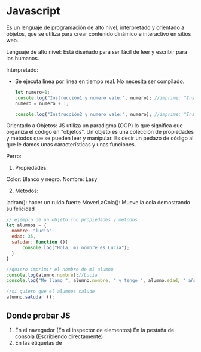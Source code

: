 # Javascript

Es un lenguaje de programación de alto nivel, interpretado y orientado a objetos, que se utiliza para crear contenido dinámico e interactivo en sitios web.

Lenguaje de alto nivel:
Está diseñado para ser fácil de leer y escribir para los humanos.

Interpretado:

- Se ejecuta línea por línea en tiempo real. No necesita ser compilado.
  
  ```js
  let numero=1;
  console.log("Instrucción1 y numero vale:", numero); //imprime: "Instrucción 1 y numero vale:1"
  numero = numero + 1;

  console.log("Instrucción2 y numero vale:", numero); //imprime: "Instrucción2 y numero vale:2"
  ```

Orientado a Objetos:
JS utiliza un paradigma (OOP) lo que significa que organiza el código en "objetos". Un objeto es una colección de propiedades y métodos que se pueden leer y manipular. Es decir un pedazo de código al que le damos unas características y unas funciones.

Perro:

1. Propiedades:

Color: Blanco y negro.
Nombre: Lasy
  
2. Metodos:
  
ladran(): hacer un ruido fuerte
MoverLaCola(): Mueve la cola demostrando su felicidad
  
  ```js
  // ejemplo de un objeto con propiedades y métodos 
  let alumnos = {
    nombre: "lucia"
    edad: 35,
    saludar: function (){
        console.log("Hola, mi nombre es Lucía");
    }
  }

  //quiero imprimir el nombre de mi alumno
  console.log(alumno.nombre);//Lucia
  console.log("Me llamo ", alumno.nombre, " y tengo ", alumno.edad, " años");

  //si quiero que el alumnos salude 
  alumno.saludar ();
  ```

## Donde probar JS

1. En el navegador (En el inspector de elementos)
  En la pestaña de consola (Escribiendo directamente)
2. En las etiquetas de <script>:
  Se suelen poner dentro del <body> al final
3. En un archivo .js externo y linkeado 
4. En sitios WEB externos:
  
[https://playcode.io/]
[https://codepen.io/]
[https://jsfiddle.net/]
[https://linangdata.com/javascript-tester/`]

## Funcionalidades

- Manipulación del DOM (Document Objects Model): Agregar, modificar o eliminar elementos HTML y CSS.
- Procesar formularios: Verificar datos ingresados por el usuario, y realizar formularios complejos de múltiples secciones.
- Manejo de animaciones: Podremos manipular efectos visuales y animaciones en nuestra WEB.
- Manejo de eventos: Responder a las acciones del usuario como por ejemplo: Hacer click o desplazarse por la WEB.
- Comunicación asíncrona con servidores mediante AJAX/Fetch: Enviar y recibir datos de un servidor sin tener que recaergar la página.

## Variables

> Son como CAJAS que utilizamos para guardar información. Esta información puede ser un número, texto, una lista de cosas, y muchos otros tipos más. Nos permiten almacenar datos y luego usarlos o modificarlos en diferentes partes de nuestro programa.
> Las variables hay que definirlas: Es como darle un nombre a esta caja con un rotulador para poder encontrarla más adelante.
> Asignamos un valor: Esto es poner cosas dentro de la página puede ser un número, texto, una lista de cosas, y muchos otros tipos más.
> Usar esa variable: Abrir la caja y ver que hay dentro. Podemos ver las cosas y modificarlas.

En JS las variables se declaran con la palabra `let` o `const` (Hay una diferencia con el manual que no incluye a las "const" como variables, pero si lo son. Lo único que "const" es fija no cambia) Antes se definían con la palabra var seguido del nombre de la variable y Opcionalmente un valor inicial.

```js
let nombre="Juan";
let edad=46;
const PI=3.14159;
```

La constante será mejor para la optimización ya que siempre es el mismo valor y no tendrá que cambiar la información 

## Comentarios en JS

- Comentario simple: Se utiliza `//` para comentar una sola línea de código. 
- Comentario simple en la misma línea: Se puede agregar la `//` al final de una línea.
- Comentario de Bloque: Se utiliza `/* ... */` para hacer comentarios de múltiples líneas.
- Comentario de documentación: Se utiliza `/** ..... */` para inicial un bloque de documentación. Este tipo de comentario se utiliza para funciones y clases.

```javascript
//Comentario de una sola linea
let nombre="juan";
console.log("imprimir nombre");

/*Comentario
multiples
lineas*/

/**
 * Esta es una función que suma 2 números
 * 
 * @param {number} a - El primer número
 * @param {numbre} b - El segundo número
 * @return{number} La suma de los 2 números anteriores
 * 
 */
 function sumar(a,b){
  return a+b;
 }

```

## Tipos de Datos

- Números: Enteros, decimales, positivos, negativos etc...
- Cadenas de texto (Strings): Textos, palabras, frases, 1 letra. Entre comillas simples '', dobles "", o backticks ``
- Booleanos: Verdadero o Falso
- Referenciales:
  
  > Listas de cosas (Arrays): Se escribe con corchetes ([]) y separadas con comas. Cuando hacemos listas estamos apuntando hacia un lugar donde están esas cajas (Variables) siempre que haya una lista tienen que ser constante (const)
  > Objetos (Object): Se escriben con llaves ({}). Colección de propiedades (Características) y métodos (Funcionalidades). 
  
```js
//PRIMITIVOS
let texto = "Hola Alumnos de CEI";
let textoConComillas = ' Hols estoy muy "bien" ';
let textoConComillasSimples = "I'm Tomi";
let texto = `Quiero comillas 'simples' y "dobles" `;  //template String

let numeros= 123; //numero entero
let decimales=22.30;
let negative= -5;
const PI=3.14159;
let miNumero = Number("1234"); //esto es igual a 1234

let estaPrendido= false;
let isPrimary = true;
let onActive = false;

//REFERENCIALES
//Podemos modificar los datos de Arrays y Objetos por más que sean constantes.

// arrays
const alumnosDeDW = ["Nerea", "David", "Jenny",...];
const edades = [25, 32, 18, 49];
const listaMixta = [1, "juan", true, (val1: "Hola", val2:"chau") ];

const listaDeCompras = ["tomate", "lechuga"];
// agregar a la lista "patata"
listaDeCompras = ["tomate", "lechuga", "patata"];
//listaDeCompras = "patata"; //ERROOOR
ListaDeCompras[2]="patata"; // ["tomate", "lechuga", "patata"];

//lectura de una lista (Arrays). Empiezan con el índice 0 y se leen así
console.log(listaDeCompras [0]    );// tomate
console.log(listaDeCompras [1]    );// lechuga
console.log(listaDeCompras [2]    );// patata

console.log(listaDeCompras [3]    );// undefined
console.log(listaDeCompras [-1]    );// undefined


// objetos
const alumnos = {
  nombre: "Mario",
  edad: 33,
  isRecibido: false,
  presentarProyecto: function()=> {
    isRecibido=true;
  }
}

// lectura de una variable
console.log(estarPrendida);
let miNuevaVar= estaPrendida;

// lectura de una propiedad
console.log("La edad de Mario es: ", .alumno.edad ); //imprime "La edad de Mario es: 33"

// uso de un método
alumno.presentarProyecto();
consle.log();
```

<!---------------------------------------------------------------------------
                            CONTINUACIÓN DÍA 26
---------------------------------------------------------------------------->
## Más tipos de datos

- Undefined: Valor que se le asigna a una variable que no tiene valor (se declara pero no se le asigna un valor)
- Null: Valor que se le asigna a una variable para identificar que no tiene valor intencionalmente.
- NaN (Not a Number): Valor que obtenemos cuando se esperaba un número pero no lo es.
- Empty (Vacío): Un string con valor vacío  '' o ""
- Funciones
- Fechas

```javascript
// Otros tipos de datos
/*let noDefinido= undefined; //undefined*/ Esto no se usa
let noDefinido3; //undefined

let varNula="texto"; //string
varNula=null;//Null

let noEsNumero= NaN; //Empty

let saludar = function () {
  console.log("Hola a todos!");
}//Una función

let hoy = new Date(); // Fecha, que en realidad es una objeto

```

Podemos siempre ver el tipo de dato que es una variable utilizando el operador `typeof`

```javascript

console.log(typeof noDefinido);
console.log(typeof varNula);
console.log(typeof NoEsNumero);
console.log(typeof vacio);
console.log(typeof saludar);
console.log(typeof hoy);

```

## Consola (Chrome Developers Tool)

La consola nos permite imprimir mensajes y depurar nuestro código. Podemos imprimir mensajes de diferentes tipos.
También nos permite filtar los mensajes según su tipo.

```javascript
//Mensajes informativos
console.log("Esto es un texto informativo");
// Mensajes de Error
console.error("Este es un mensaje de error");
// Mensajes de advertencia
console.warn("Este es un mensaje de advertencia");
// Mensaje de información
console.info("Este es un mensaje informativo");
// Mensajes de depuración (no verbose)
console.debug("Este es un mensaje de depuración");
//Tabla de datos 
console.table(("Manzana", "Banana", "Cerezas"));

```

## Operadores

Son símbolos que nos permiten hacer operaciones en JavaScript. Hay distintos tipos: Aritméticos, de asignación, de comparación, de lógica e.t.c...

## Operaciones Arítmeticos

Operaciones matemáticas:

- Suma (+): suma 2 valores
- Resta (-): resta 2 valores
- Multiplicación (*): multiplica valores
- División (/): divide valores
- Modulo (%): Devuelve el resto de la división de 2 valores.
    El módulo hace referencia al resto de la división
    4/2= 2, 0
    5/2= 2, 1
    6/2= 3, 0
    7/3= 2, 1 
- Incremento (++): Incrementa en 1 el valor de la variable
- Decremento (--): Reduce en 1 el valor de la variable

```javascript
let a = 10;
let b = 5;

let suma = a +b; // Resultado 15
let resta = a - b; // Resultado 5
let multiplicacion = a * b;// Resultado 50
let division = a / b; // Resultado 2
let modulo = a % b; // Resultado 0
let incremento = a++; // Resultado 11
let decremento = b--; // Resultado 4 

//Estamos declarando otras variables en base a la variable que declaramos anteriormente (let a y let b)

```

Un ejemplo de módulo muy común es para saber si un número es para o impar. Si el resto de la división de un numero entre 2 es igual a 0 el número sera PAR. Si es igual a 1 es IMPAR

```javascript
let numero =10;
let esPar = (numero % 2 === 0); //es par
let esImpar = (numero %2 !== 0); //es false (La exclamación significa en este caso: Es distinto de cero)

```

## Operadores Comparativos

Se utilizan para comparar 2 valores en JavaScript

- Igual ``==`` Como el igual asigna un valor a una variable o lo que sea, se usa doble igual para preguntar si dos valores son iguales comparandolos
- Estrictamente Igual ``===``: Compara si 2 valores son iguales y del mismo tipo.
- Es distinto ``!=``: Compara si 2 valores son distintosa
- Es distinto estricyo ``!==``: Compara si 2 valores son distinto valor y tipo.
- Mayor que `>`: Compara si un valor es mayor a otro.
- Menor que `<`: Compara si un valor es menos que otro.
- Mayor o igual que `>==`: Compara si un valor es mayor o igual a otro
- Menor o igual que `<==`: Compara si un valor es menor o igual a otro

```javascript
let num1= 10;
let num2 = 5;

/*num1 == num2; // true
num1 == num2; // false*/

let esIgual = { num1 == num2 }; //false
let estrictamenteIgual = { num1 === num2 }; //false
let esDistinto = { num1 != num2 }; //true
let estrictamenteDistinto = { num1 !== num2 }; //true
let esMayor = { num1 > num2 }; //true
let esMenor = { num1 < num2 }; //false

```
<!---------------------------------------------------------------------------
                            CONTINUACIÓN DÍA 27
---------------------------------------------------------------------------->

## Operadores Lógicos

Podemos verificar que múltiples operaciones sean verdaderas usando esos operadores:

&& - se tienen que cumplir todas las comparaciones.
|| - se tiene que cumplir al menos una de las comparaciones.

```javascript
if(edad > 21 && acepteTyC == true){
  //Segun esto para registrar al usuario será necesario que sea mayor a 21 año y que acepte los términos y condiciones
}

if(diaSemana == "sabado" || diaSemana =="domingo"){
  return "Es fin de semana!!";
}

if(num % 2 === 0){
  //es par
}

if(num%2 !== 0){
  // es impar
}

if(!true){
    // false. Ya que le hemos puesto delante una exclamación que indica ser lo contrario de
}
```

## Funciones

Una función es un bloque de código o algoritmo que realiza una operación específica. Puede recibir valores de entrada (`Parámetros`) y devolver un único resultado. Siempre que devuelva devolverá un ÚNICO RESULTADO, NO puede devolver 2 cosas. Los valores que se pasan a la función cuando se invoca se les llama `argumentos`. Tambien tenemos la opcicón de inicializar un parámetro con un valor. Recordemos que siempre tienen que ir AL FINAL DE LA LISTA

```javascript

/**
 * Función que saluda al usuario y le indica su nombre y su edad.
 * @param {string} nombre - Nombre del usuario
 * @param {number} edad - La edad del usuario
 * 
 * @return {void} - El void significa vacío. No devuelve nada
**/

function Saludar ( nombre ) { //Los paréntesis del principio sirven para recibir valores de entrada
  //Entre las llaves escribimos el código que realizará mi función entre ({})
  console.log ("Hola a todos!!!" + nombre);

}

//Aquí abajo estamos llamando a la función múltiples veces ()
Saludar ("Juan");
Saludar ("Tomás");
Saludar ("María");

```

```js

function Saludar ( nombre, edad ) { //Los paréntesis del principio sirven para recibir valores de entrada
  //Entre las llaves escribimos el código que realizará mi función entre ({})
  console.log ("Hola a todos!!!" + nombre);
  console.log ("Mi edad es" + edad);

}

Saludar ("Juan", 18);
Saludar ("Tomás", 32);
Saludar ("María", 31);

//En los paréntesis de la función arriba definida las variables no se asignan por el nombre si no por el orden que siguen. 
//La función se comporta como un camarero que trae algo a la mesa, lo que ponemos entre paréntesis es la cosa que tiene que traer (Como un plato / copa / una servilleta). La acción de traer algo a la mesa sería lo que pondríamos dentro de la función, es decir lo que ponemos dentro de la función es la acción que va a realizar ese camarero que es la función en sí.

```

Tambien tenemos la opcicón de inicializar un parámetro con un valor. Recordemos que siempre tienen que ir AL FINAL DE LA LISTA

```js
function Saludar ( nombre, edad, genero = "no indicado") { 
  
  //1. Creo una variable
  let respuesta;
  // 2. Actualiza la variable
  respuesta = "Hola a todos!! Mi nombre es " + nombre + "y mi edad es " + edad;
  // 3. Devuelvo la variable actualizada
  return respuesta;

}

let mensaje;
//Llamar a la función múltiples veces con distintos ARGUMENTOS
mensaje = Saludar("Juancito", 18, "masculino");// "Juancito" y 18
console.log(mensaje);
alert(mensaje);

mensaje = Saludar("Juan", edad);
mensaje = Saludar("María", "Treinta y uno", "femenino");//"María" y "Treinta y uno"

```

## Condicionales

Son estructuras de control que nos premiten tomar decisiones. Si se cumple la condición, se ejecuta un bloque de código y si no se cumple, se ejecuta otro bloque de código.

- El uso de `else` es opcional
- Se pueden anidar condicionales, es decir puede haber condicionales dentro de condicionales.

```js

let numero = 7
/*
* Me indica si el módulo (%) (resto de una división) de 2 números es PAR o IMPAR
*/
if(number % 2 ==== 0) {
  //si el número es par
  console.log("El número es PAR");

}else{
  //Si el número es impar
  console.log("El número es IMPAR");
}

```

```js

let edad= 16;
// me indica si es mayor de edad
if(edad >= 18 ){
  console.log("Es Mayor de edad");
}else{
  console.log("Es Menor de edad");
}

if(edad< 21){
  //prohibir el acceso a la página
}

if(edad< 90){
  if(edad < 80){
    if (edad < 70){
      let mensaje = "soy menor de 70";
      //....
    }
  }
}
```

### Ejercicios de prácticas:

1. Crear una función que reciba un número y devuelva si es par o impar.
2. Crear una función que reciba un número y devuelva si es `positivo`, `negativo`, o `cero`
3. Crear una función que me indica si es mayor o menor de edad.
4. Crear una función a la que si le indico el día de la semana, me devuelve si es laboral o no.
5. Crear una función donde sus parámetros sean Jugador 1 y Jugador2, y devuelva si el Jugador 1 le gana a Jugador 2 es un juego de `piedra`, `papel` o `tijera`
6. Modificar la calculadora del día 25 para que podamos sumar restar multiplicar o dividir 2 valores utilizando funciones.

<!--
---------- CONTINUACIÓN DIA 28
-->
## Uso de Bucles

Los bucles permiten repetir un código varias veces. En JS tenemos 3 tipos de bucles:

- `for`: Se utiliza cuando sabemos cuantas veces queremos que se repita algo.
- `while`: Se utiliza cuando no sabemos cuantas veces se va a repetir el bloque de código. (SE USA MUY POCO)
- `do-white`: Es igual a while, pero SE EJECUTA AL MENOS UNA VEZ se cumpla o no la condición la primera vez (SE USA MUY POCO)

```js
//EJEMPLO DE FOR
// for(inicializador esto define la variable; condicion la condición para que se siga ejecutando; operación a realizar al terminar el código (En este caso incremento))
 for(let contador=0; contador < 10; contador++){
  //me voy a repetir muchas veces!
  console.log("HOLA ALUMNOS!!!"+ contador);
 }
```

```js
//EJEMPLO DE BUCLE WHILE
//Aquí la variable va fuera del while, dentro de los parámetros del while se pone la condición para que se ejecute y la operación se pone al final del todo dentro de las llaves de while
let i=0;
while(i<10){
  console.log("Hola Alumnos");
  i++;
}

let salir=false;
//while(salir==false) lo de abajo es lo mismo 
while(!salir){
  console.log("me quedo jugando...");
  salir=true;
}
```

```js
//EJEMPLO DE DO-WHITE
let i = 25;
do{
  console.log("Hola Alumnos");
} while(i<5);
```

## Math

El objeto `math` nos propociona propiedades y métodos para realizar operaciones. Los más comunes son:

- Math.random(): Devuelve un número pseudo-aleatorio entre 0 y 1.
- Math.round(): Devuelve el valor de un número redondeado al entero más cercano.
- Math.ceil(): Redondea hacia arriba.
- Math.floor(): Redondea para abajo.
- Math.abs(): Devuelve el valor absoluto de un número.

```js
let numero=3.1416;

let numeroRedondeadoEntero = Math.round(numero); // 3
let numeroRedondeadoParaArriba = Math.ceil(numero); // 4
//De esta forma convertimos nuestro número de 4 dígitos en decimales en 2 dígitos
let numeroDeDosDigitos = Math.round(numero*100)/100;// 3.14

//EJEMPLO DE UN NÚMERO AL AZAR DEL 1 AL DIEZ
let numeroAzar1Al10 = Math.round(Math.random()*10);
```

## Interpolación de variables (Template Strings)

Es una forma de concatenar strings y variables de forma legible. Se utiliza acento grave(backtick) (``) para delimitar el string y ${} para insertar la variable.

Entre los beneficios tenemos:

- Lectura mucho más sencilla
- Uso de variables en nuestros strings.
- Posibilidad de escribir múltiples líneas de texto.
- Realizar operaciones dentro de llaves {} string.

```js

//método tradicional
let nombre = "Juan";
let contenido = `<div class='caja'>"+
                  "<h1>Hola a todos!, mi nombre es ${nombre} </h1>
                  </div>`;

let mensaje = `Hola, me llamo ${nombre} y voy a cumplir ${edad+1} años!`
```


<!------------------------------------------------------------------------------------------------------------
-------------------------------------CONTINUACIÓN DIA 29------------------------------------------------------
-------------------------------------------------------------------------------------------------------------->



# Objeto

Una colección de propiedades, y todas tienen sus respectivos nombres (claves) y valores.
Sus valores pueden ser de todo tipo:

- Datos
- Variables
- Funciones
- Otros objetos...

En el caso de las funciones a estas propiedades las llamamos métodos

```js
const miObjeto = {
  propiedad : "valor1",
  propiedad2 : 2, 
  propiedad3 : false,
  metodoSumar : function (num1, num2) {
    return num1+num2;
  },
  metodo2 : function () {},
  //Las propiedades y los valores van separados de una , en vez de un punto y coma ;
  ...
}
```

Podemos acceder a las propiedades del objeto desde sus métodos usando la palabra clave `this`. EL uso de `this` hace referencia a ÉL mismo para acceder a sus valores.

```js
const coche = { //Coche en este ejemplo es un objetos y contiene sus propiedades y valores las propiedades son el nombre que le damos a las cosas
  marca: "Tesla", // propiedad: Marca valor: "Tesla"
  modelo: "ModelX",
  kmsRecorridos: 7777,
  color: "Negro",

  //métodos
  metodoEncender: function (){//propiedad: metodoEncender valor: la función que contiene
    //usamos "this" para acceder a los kilómetros del coche
    const kms = this.kmsRecorridos;///Esto nos dará 7777
    console.log(`Arrancando el coche con ${kms} kms`)
  },
  buscarme: function (positionGPS){
    console.log(`Manejar automáticamente hasta la posición GPS ${positionGPS}`)
  }
}
//leer kms recorridos 
console.log(coche.kmsRecorridos);
const kilometros = coche.kmsRecorridos; //7777
//Escribir nuevos kms recorridos: 
coche.kmsRecorridos = kilometros + 5; //kmsRecorridos = 7782
//Pintar el tesla de rojo
coche.color = "Rojo";

//Para ejecutar métodos hay que ponerle paréntesis al final
//Para encender el coche
coche.metodoEncender();

//Para que el coche me venga a buscar con la función que hemos puesto arriba
coche.buscarme(positionGPS);
```